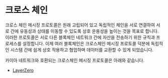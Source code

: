 # 크로스 체인

크로스 체인 메시징 프로토콜은 원래 고립되어 있고 독립적인 체인을 서로 연결하여 서로 간에 유동성과 상태를 이동할 수 있도록 상호 운용성을 높이는 것을 목표로 합니다. 이러한 프로토콜은 서로 다른 블록체인 네트워크 간에 자산을 전송하기 위한 규칙과 프로세스를 설정합니다. 이제 여러 블록체인은 크로스체인 메시징 프로토콜 덕분에 독립적인 시스템 간에 쉽게 상호 작용하고 협업하며 데이터를 교환할 수 있게 되었습니다.

카이아 네트워크와 호환되는 크로스체인 메시징 프로토콜은 아래와 같습니다.

- [LayerZero](https://layerzero.gitbook.io/docs/)
